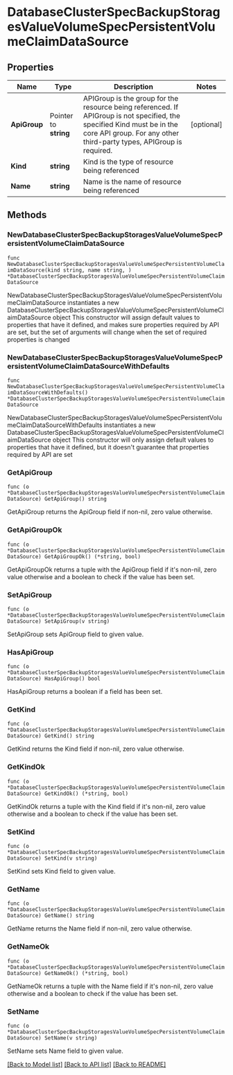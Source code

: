 # DatabaseClusterSpecBackupStoragesValueVolumeSpecPersistentVolumeClaimDataSource

## Properties

Name | Type | Description | Notes
------------ | ------------- | ------------- | -------------
**ApiGroup** | Pointer to **string** | APIGroup is the group for the resource being referenced. If APIGroup is not specified, the specified Kind must be in the core API group. For any other third-party types, APIGroup is required. | [optional] 
**Kind** | **string** | Kind is the type of resource being referenced | 
**Name** | **string** | Name is the name of resource being referenced | 

## Methods

### NewDatabaseClusterSpecBackupStoragesValueVolumeSpecPersistentVolumeClaimDataSource

`func NewDatabaseClusterSpecBackupStoragesValueVolumeSpecPersistentVolumeClaimDataSource(kind string, name string, ) *DatabaseClusterSpecBackupStoragesValueVolumeSpecPersistentVolumeClaimDataSource`

NewDatabaseClusterSpecBackupStoragesValueVolumeSpecPersistentVolumeClaimDataSource instantiates a new DatabaseClusterSpecBackupStoragesValueVolumeSpecPersistentVolumeClaimDataSource object
This constructor will assign default values to properties that have it defined,
and makes sure properties required by API are set, but the set of arguments
will change when the set of required properties is changed

### NewDatabaseClusterSpecBackupStoragesValueVolumeSpecPersistentVolumeClaimDataSourceWithDefaults

`func NewDatabaseClusterSpecBackupStoragesValueVolumeSpecPersistentVolumeClaimDataSourceWithDefaults() *DatabaseClusterSpecBackupStoragesValueVolumeSpecPersistentVolumeClaimDataSource`

NewDatabaseClusterSpecBackupStoragesValueVolumeSpecPersistentVolumeClaimDataSourceWithDefaults instantiates a new DatabaseClusterSpecBackupStoragesValueVolumeSpecPersistentVolumeClaimDataSource object
This constructor will only assign default values to properties that have it defined,
but it doesn't guarantee that properties required by API are set

### GetApiGroup

`func (o *DatabaseClusterSpecBackupStoragesValueVolumeSpecPersistentVolumeClaimDataSource) GetApiGroup() string`

GetApiGroup returns the ApiGroup field if non-nil, zero value otherwise.

### GetApiGroupOk

`func (o *DatabaseClusterSpecBackupStoragesValueVolumeSpecPersistentVolumeClaimDataSource) GetApiGroupOk() (*string, bool)`

GetApiGroupOk returns a tuple with the ApiGroup field if it's non-nil, zero value otherwise
and a boolean to check if the value has been set.

### SetApiGroup

`func (o *DatabaseClusterSpecBackupStoragesValueVolumeSpecPersistentVolumeClaimDataSource) SetApiGroup(v string)`

SetApiGroup sets ApiGroup field to given value.

### HasApiGroup

`func (o *DatabaseClusterSpecBackupStoragesValueVolumeSpecPersistentVolumeClaimDataSource) HasApiGroup() bool`

HasApiGroup returns a boolean if a field has been set.

### GetKind

`func (o *DatabaseClusterSpecBackupStoragesValueVolumeSpecPersistentVolumeClaimDataSource) GetKind() string`

GetKind returns the Kind field if non-nil, zero value otherwise.

### GetKindOk

`func (o *DatabaseClusterSpecBackupStoragesValueVolumeSpecPersistentVolumeClaimDataSource) GetKindOk() (*string, bool)`

GetKindOk returns a tuple with the Kind field if it's non-nil, zero value otherwise
and a boolean to check if the value has been set.

### SetKind

`func (o *DatabaseClusterSpecBackupStoragesValueVolumeSpecPersistentVolumeClaimDataSource) SetKind(v string)`

SetKind sets Kind field to given value.


### GetName

`func (o *DatabaseClusterSpecBackupStoragesValueVolumeSpecPersistentVolumeClaimDataSource) GetName() string`

GetName returns the Name field if non-nil, zero value otherwise.

### GetNameOk

`func (o *DatabaseClusterSpecBackupStoragesValueVolumeSpecPersistentVolumeClaimDataSource) GetNameOk() (*string, bool)`

GetNameOk returns a tuple with the Name field if it's non-nil, zero value otherwise
and a boolean to check if the value has been set.

### SetName

`func (o *DatabaseClusterSpecBackupStoragesValueVolumeSpecPersistentVolumeClaimDataSource) SetName(v string)`

SetName sets Name field to given value.



[[Back to Model list]](../README.md#documentation-for-models) [[Back to API list]](../README.md#documentation-for-api-endpoints) [[Back to README]](../README.md)


